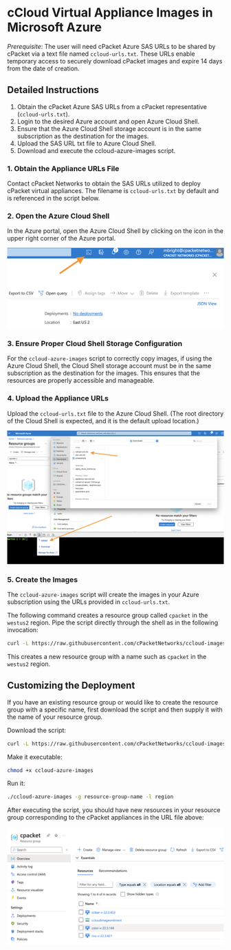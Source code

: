 # cCloud Virtual Appliance Images in Microsoft Azure

*Prerequisite*: The user will need cPacket Azure SAS URLs to be shared by cPacket via a text file named `ccloud-urls.txt`. These URLs enable temporary access to securely download cPacket images and expire 14 days from the date of creation.

## Detailed Instructions

1. Obtain the cPacket Azure SAS URLs from a cPacket representative (`ccloud-urls.txt`).
2. Login to the desired Azure account and open Azure Cloud Shell.
3. Ensure that the Azure Cloud Shell storage account is in the same subscription as the destination for the images.
4. Upload the SAS URL txt file to Azure Cloud Shell.
5. Download and execute the ccloud-azure-images script.

### 1. Obtain the Appliance URLs File

Contact cPacket Networks to obtain the SAS URLs utilized to deploy cPacket virtual appliances. The filename is `ccloud-urls.txt` by default and is referenced in the script below.

### 2. Open the Azure Cloud Shell

In the Azure portal, open the Azure Cloud Shell by clicking on the icon in the upper right corner of the Azure portal.

![Open the shell](/static-assets/open-shell.png "Open the Azure cloud shell")

### 3. Ensure Proper Cloud Shell Storage Configuration

For the `ccloud-azure-images` script to correctly copy images, if using the Azure Cloud Shell, the Cloud Shell storage account must be in the same subscription as the destination for the images. This ensures that the resources are properly accessible and manageable.

### 4. Upload the Appliance URLs

Upload the `ccloud-urls.txt` file to the Azure Cloud Shell. (The root directory of the Cloud Shell is expected, and it is the default upload location.)

![Upload file](/static-assets/upload-file-to-shell.png "Upload the 'ccloud-urls.txt' file to Cloud Shell")

### 5. Create the Images

The `ccloud-azure-images` script will create the images in your Azure subscription using the URLs provided in `ccloud-urls.txt`.

The following command creates a resource group called `cpacket` in the `westus2` region. Pipe the script directly through the shell as in the following invocation:

```bash
curl -L https://raw.githubusercontent.com/cPacketNetworks/ccloud-images/main/ccloud-azure-images | bash -s -- -g cpacket -l westus2
```

This creates a new resource group with a name such as `cpacket` in the `westus2` region.

## Customizing the Deployment

If you have an existing resource group or would like to create the resource group with a specific name, first download the script and then supply it with the name of your resource group.

Download the script:

```bash
curl -L https://raw.githubusercontent.com/cPacketNetworks/ccloud-images/main/ccloud-azure-images > ccloud-azure-images
```

Make it executable:

```bash
chmod +x ccloud-azure-images
```

Run it:

```bash
./ccloud-azure-images -g resource-group-name -l region
```

After executing the script, you should have new resources in your resource group corresponding to the cPacket appliances in the URL file above:

![New resources](/static-assets/new-resources.png "cPacket Images")

[cloudshell]: https://learn.microsoft.com/en-us/azure/cloud-shell/overview
